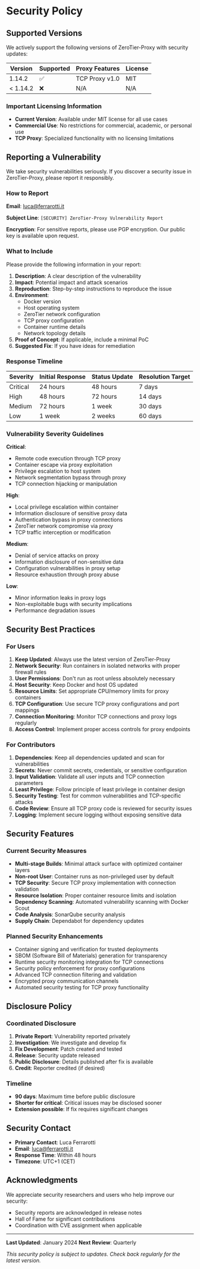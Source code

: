 # Security Policy

## Supported Versions

We actively support the following versions of ZeroTier-Proxy with security updates:

| Version | Supported          | Proxy Features | License |
| ------- | ------------------ | -------------- | ------- |
| 1.14.2  | :white_check_mark: | TCP Proxy v1.0 | MIT |
| < 1.14.2| :x:                | N/A            | N/A |

### Important Licensing Information

- **Current Version**: Available under MIT license for all use cases
- **Commercial Use**: No restrictions for commercial, academic, or personal use
- **TCP Proxy**: Specialized functionality with no licensing limitations

## Reporting a Vulnerability

We take security vulnerabilities seriously. If you discover a security issue in ZeroTier-Proxy, please report it responsibly.

### How to Report

**Email**: luca@ferrarotti.it

**Subject Line**: `[SECURITY] ZeroTier-Proxy Vulnerability Report`

**Encryption**: For sensitive reports, please use PGP encryption. Our public key is available upon request.

### What to Include

Please provide the following information in your report:

1. **Description**: A clear description of the vulnerability
2. **Impact**: Potential impact and attack scenarios
3. **Reproduction**: Step-by-step instructions to reproduce the issue
4. **Environment**: 
   - Docker version
   - Host operating system
   - ZeroTier network configuration
   - TCP proxy configuration
   - Container runtime details
   - Network topology details
5. **Proof of Concept**: If applicable, include a minimal PoC
6. **Suggested Fix**: If you have ideas for remediation

### Response Timeline

| Severity | Initial Response | Status Update | Resolution Target |
|----------|------------------|---------------|-------------------|
| Critical | 24 hours | 48 hours | 7 days |
| High | 48 hours | 72 hours | 14 days |
| Medium | 72 hours | 1 week | 30 days |
| Low | 1 week | 2 weeks | 60 days |

### Vulnerability Severity Guidelines

**Critical**: 
- Remote code execution through TCP proxy
- Container escape via proxy exploitation
- Privilege escalation to host system
- Network segmentation bypass through proxy
- TCP connection hijacking or manipulation

**High**:
- Local privilege escalation within container
- Information disclosure of sensitive proxy data
- Authentication bypass in proxy connections
- ZeroTier network compromise via proxy
- TCP traffic interception or modification

**Medium**:
- Denial of service attacks on proxy
- Information disclosure of non-sensitive data
- Configuration vulnerabilities in proxy setup
- Resource exhaustion through proxy abuse

**Low**:
- Minor information leaks in proxy logs
- Non-exploitable bugs with security implications
- Performance degradation issues

## Security Best Practices

### For Users

1. **Keep Updated**: Always use the latest version of ZeroTier-Proxy
2. **Network Security**: Run containers in isolated networks with proper firewall rules
3. **User Permissions**: Don't run as root unless absolutely necessary
4. **Host Security**: Keep Docker and host OS updated
5. **Resource Limits**: Set appropriate CPU/memory limits for proxy containers
6. **TCP Configuration**: Use secure TCP proxy configurations and port mappings
7. **Connection Monitoring**: Monitor TCP connections and proxy logs regularly
8. **Access Control**: Implement proper access controls for proxy endpoints

### For Contributors

1. **Dependencies**: Keep all dependencies updated and scan for vulnerabilities
2. **Secrets**: Never commit secrets, credentials, or sensitive configuration
3. **Input Validation**: Validate all user inputs and TCP connection parameters
4. **Least Privilege**: Follow principle of least privilege in container design
5. **Security Testing**: Test for common vulnerabilities and TCP-specific attacks
6. **Code Review**: Ensure all TCP proxy code is reviewed for security issues
7. **Logging**: Implement secure logging without exposing sensitive data

## Security Features

### Current Security Measures

- **Multi-stage Builds**: Minimal attack surface with optimized container layers
- **Non-root User**: Container runs as non-privileged user by default
- **TCP Security**: Secure TCP proxy implementation with connection validation
- **Resource Isolation**: Proper container resource limits and isolation
- **Dependency Scanning**: Automated vulnerability scanning with Docker Scout
- **Code Analysis**: SonarQube security analysis
- **Supply Chain**: Dependabot for dependency updates

### Planned Security Enhancements

- Container signing and verification for trusted deployments
- SBOM (Software Bill of Materials) generation for transparency
- Runtime security monitoring integration for TCP connections
- Security policy enforcement for proxy configurations
- Advanced TCP connection filtering and validation
- Encrypted proxy communication channels
- Automated security testing for TCP proxy functionality

## Disclosure Policy

### Coordinated Disclosure

1. **Private Report**: Vulnerability reported privately
2. **Investigation**: We investigate and develop fix
3. **Fix Development**: Patch created and tested
4. **Release**: Security update released
5. **Public Disclosure**: Details published after fix is available
6. **Credit**: Reporter credited (if desired)

### Timeline

- **90 days**: Maximum time before public disclosure
- **Shorter for critical**: Critical issues may be disclosed sooner
- **Extension possible**: If fix requires significant changes

## Security Contact

- **Primary Contact**: Luca Ferrarotti
- **Email**: [luca@ferrarotti.it](mailto:luca@ferrarotti.it)
- **Response Time**: Within 48 hours
- **Timezone**: UTC+1 (CET)

## Acknowledgments

We appreciate security researchers and users who help improve our security:

- Security reports are acknowledged in release notes
- Hall of Fame for significant contributions
- Coordination with CVE assignment when applicable

---

**Last Updated**: January 2024
**Next Review**: Quarterly

*This security policy is subject to updates. Check back regularly for the latest version.*